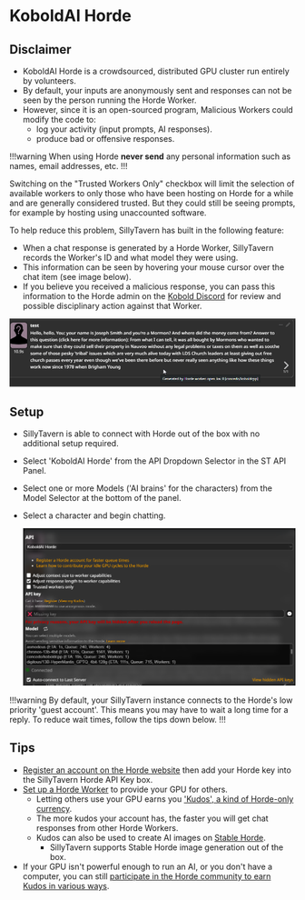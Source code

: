 # KoboldAI Horde

## Disclaimer

- KoboldAI Horde is a crowdsourced, distributed GPU cluster run entirely by volunteers.
- By default, your inputs are anonymously sent and responses can not be seen by the person running the Horde Worker.
- However, since it is an open-sourced program, Malicious Workers could modify the code to:
  - log your activity (input prompts, AI responses).
  - produce bad or offensive responses.

!!!warning
When using Horde **never send** any personal information such as names, email addresses, etc.
!!!

Switching on the "Trusted Workers Only" checkbox will limit the selection of available workers to only those who have been hosting on Horde for a while and are generally considered trusted. But they could still be seeing prompts, for example by hosting using unaccounted software.

To help reduce this problem, SillyTavern has built in the following feature:

- When a chat response is generated by a Horde Worker, SillyTavern records the Worker's ID and what model they were using.
- This information can be seen by hovering your mouse cursor over the chat item (see image below).
- If you believe you received a malicious response, you can pass this information to the Horde admin on the [Kobold Discord](https://koboldai.org/discord) for review and possible disciplinary action against that Worker.

![Horde Worker Info Popup](/static/horde-worker.png)

## Setup

- SillyTavern is able to connect with Horde out of the box with no additional setup required.
- Select 'KoboldAI Horde' from the API Dropdown Selector in the ST API Panel.
- Select one or more Models ('AI brains' for the characters) from the Model Selector at the bottom of the panel.
- Select a character and begin chatting.

  ![ST Kobold Horde API Connection Panel](/static/horde-config.png)

!!!warning
By default, your SillyTavern instance connects to the Horde's low priority 'guest account'.
This means you may have to wait a long time for a reply.
To reduce wait times, follow the tips down below.
 !!!

## Tips

- [Register an account on the Horde website](https://aihorde.net/register) then add your Horde key into the SillyTavern Horde API Key box.
- [Set up a Horde Worker](https://github.com/Haidra-Org/AI-Horde-Worker#readme) to provide your GPU for others.
  - Letting others use your GPU earns you ['Kudos', a kind of Horde-only currency](https://github.com/Haidra-Org/AI-Horde/blob/main/FAQ.md#kudos).
  - The more kudos your account has, the faster you will get chat responses from other Horde Workers.
  - Kudos can also be used to create AI images on [Stable Horde](https://stablehorde.net).
    - SillyTavern supports Stable Horde image generation out of the box.
- If your GPU isn't powerful enough to run an AI, or you don't have a computer, you can still [participate in the Horde community to earn Kudos in various ways](https://github.com/Haidra-Org/AI-Horde/blob/main/FAQ.md#i-dont-have-a-powerful-gpu-how-can-i-get-kudos).
